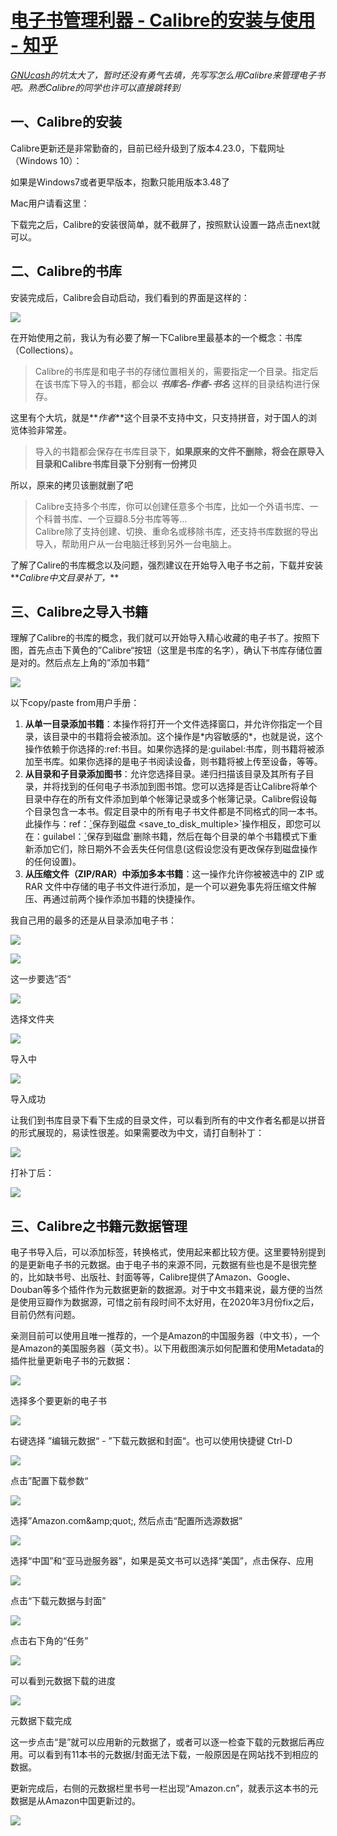 # [电子书管理利器 - Calibre的安装与使用 - 知乎](https://zhuanlan.zhihu.com/p/245217590)

_[GNUcash](https://zhuanlan.zhihu.com/p/144809982)的坑太大了，暂时还没有勇气去填，先写写怎么用Calibre来管理电子书吧。熟悉Calibre的同学也许可以直接跳转到_

## 一、Calibre的安装

Calibre更新还是非常勤奋的，目前已经升级到了版本4.23.0，下载网址（Windows 10）：

如果是Windows7或者更早版本，抱歉只能用版本3.48了

Mac用户请看这里：

下载完之后，Calibre的安装很简单，就不截屏了，按照默认设置一路点击next就可以。

## 二、Calibre的书库

安装完成后，Calibre会自动启动，我们看到的界面是这样的：

![](https://pic3.zhimg.com/v2-c999079a642e4c7b3fc227dfbfba3a72_b.jpg)

在开始使用之前，我认为有必要了解一下Calibre里最基本的一个概念：书库（Collections）。

> Calibre的书库是和电子书的存储位置相关的，需要指定一个目录。指定后在该书库下导入的书籍，都会以 **_书库名-作者-书名_** 这样的目录结构进行保存。

这里有个大坑，就是**_作者_**这个目录不支持中文，只支持拼音，对于国人的浏览体验非常差。

> 导入的书籍都会保存在书库目录下，**如果原来的文件不删除，将会在原导入目录和Calibre书库目录下分别有一份拷贝**

所以，原来的拷贝该删就删了吧

> Calibre支持多个书库，你可以创建任意多个书库，比如一个外语书库、一个科普书库、一个豆瓣8.5分书库等等...  
> Calibre除了支持创建、切换、重命名或移除书库，还支持书库数据的导出导入，帮助用户从一台电脑迁移到另外一台电脑上。

了解了Calire的书库概念以及问题，强烈建议在开始导入电子书之前，下载并安装**_Calibre中文目录补丁，_**

## 三、Calibre之导入书籍

理解了Calibre的书库的概念，我们就可以开始导入精心收藏的电子书了。按照下图，首先点击下黄色的”Calibre“按钮（这里是书库的名字），确认下书库存储位置是对的。然后点左上角的”添加书籍“

![](https://pic2.zhimg.com/v2-885912035e195d789c23bfeb9eca3efd_b.jpg)

以下copy/paste from用户手册：

1.  **从单一目录添加书籍**：本操作将打开一个文件选择窗口，并允许你指定一个目录，该目录中的书籍将会被添加。这个操作是\*内容敏感的\*，也就是说，这个操作依赖于你选择的:ref:书目<catalogs>。如果你选择的是:guilabel:书库，则书籍将被添加至书库。如果你选择的是电子书阅读设备，则书籍将被上传至设备，等等。
2.  **从目录和子目录添加图书**：允许您选择目录。递归扫描该目录及其所有子目录，并将找到的任何电子书添加到图书馆。您可以选择是否让Calibre将单个目录中存在的所有文件添加到单个帐簿记录或多个帐簿记录。Calibre假设每个目录包含一本书。假定目录中的所有电子书文件都是不同格式的同一本书。此操作与：ref：[\`](https://manual.calibre-ebook.com/zh_CN/gui.html#id1)保存到磁盘 <save\_to\_disk\_multiple>\`操作相反，即您可以在：guilabel：[\`](https://manual.calibre-ebook.com/zh_CN/gui.html#id3)保存到磁盘\`删除书籍，然后在每个目录的单个书籍模式下重新添加它们，除日期外不会丢失任何信息(这假设您没有更改保存到磁盘操作的任何设置)。
3.  **从压缩文件（ZIP/RAR）中添加多本书籍**：这一操作允许你被被选中的 ZIP 或 RAR 文件中存储的电子书文件进行添加，是一个可以避免事先将压缩文件解压、再通过前两个操作添加书籍的快捷操作。

我自己用的最多的还是从目录添加电子书：

![](https://pic3.zhimg.com/v2-d5c66213037161507028d65304eeb12a_b.jpg)

![](https://pic3.zhimg.com/v2-1841b740f99221e51ed15789d96846a2_b.jpg)

这一步要选”否“

![](https://pic3.zhimg.com/v2-6de10cc1253b0aa555481562a016c7d2_b.jpg)

选择文件夹

![](https://pic2.zhimg.com/v2-6aa1074028265b2eedb4b052e6b0d839_b.jpg)

导入中

![](https://pic3.zhimg.com/v2-c4ec31db4da244f69b85547c472cc896_b.jpg)

导入成功

让我们到书库目录下看下生成的目录文件，可以看到所有的中文作者名都是以拼音的形式展现的，易读性很差。如果需要改为中文，请打自制补丁：

![](https://pic4.zhimg.com/v2-597b9b0f189b37e8c8cbbc29d99e761f_b.jpg)

打补丁后：

![](https://pic1.zhimg.com/v2-e2419ac641bdfefdc1eed6439d33f3f8_b.jpg)

## 三、Calibre之书籍元数据管理

电子书导入后，可以添加标签，转换格式，使用起来都比较方便。这里要特别提到的是更新电子书的元数据。由于电子书的来源不同，元数据有些也是不是很完整的，比如缺书号、出版社、封面等等，Calibre提供了Amazon、Google、Douban等多个插件作为元数据更新的数据源。对于中文书籍来说，最方便的当然是使用豆瓣作为数据源，可惜之前有段时间不太好用，在2020年3月份fix之后，目前仍然有问题。

亲测目前可以使用且唯一推荐的，一个是Amazon的中国服务器（中文书），一个是Amazon的美国服务器（英文书）。以下用截图演示如何配置和使用Metadata的插件批量更新电子书的元数据：

![](https://pic1.zhimg.com/v2-507f69a200c7696ee665e441d3a6a414_b.jpg)

选择多个要更新的电子书

![](https://pic4.zhimg.com/v2-13e0c9e13d3297599021f08aa2b3317f_b.jpg)

右键选择 ”编辑元数据“ - ”下载元数据和封面“。也可以使用快捷键 Ctrl-D

![](https://pic3.zhimg.com/v2-badcea99b20bcc1d0a73a7966f872cbe_b.jpg)

点击”配置下载参数“

![](https://pic3.zhimg.com/v2-e569c8ef1383739d60724374e73f435a_b.jpg)

选择”Amazon.com&amp;amp;quot;, 然后点击“配置所选源数据”

![](https://pic2.zhimg.com/v2-133c2b5c9bfda422a7d777189b242f29_b.jpg)

选择“中国”和“亚马逊服务器”，如果是英文书可以选择“美国”，点击保存、应用

![](https://pic3.zhimg.com/v2-ea9a2c677b792dfeaba23009962aeb8a_b.jpg)

点击“下载元数据与封面”

![](https://pic3.zhimg.com/v2-32a9a2b1bf96205a286c22633acd72aa_b.jpg)

点击右下角的“任务”

![](https://pic3.zhimg.com/v2-3aafa87a2abbabe0e250907f95adc69e_b.jpg)

可以看到元数据下载的进度

![](https://pic3.zhimg.com/v2-e1ad2dbab83e704667bd675e4cef70ca_b.jpg)

元数据下载完成

这一步点击“是”就可以应用新的元数据了，或者可以逐一检查下载的元数据后再应用。可以看到有11本书的元数据/封面无法下载，一般原因是在网站找不到相应的数据。

更新完成后，右侧的元数据栏里书号一栏出现“Amazon.cn”，就表示这本书的元数据是从Amazon中国更新过的。

![](https://pic4.zhimg.com/v2-89433b77860d1bd901692ec15c9b9e9f_b.jpg)
